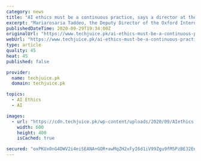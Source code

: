 ```yaml
---
category: news
title: "AI ethics must be a continuous practice, says a director at the Oxford Internet Institute"
excerpt: "Mariarosaria Taddeo, the Deputy Director of the Oxford Internet Institute’s Digital Ethics Lab suggests following various ethical principles to avoid these risks altogether. Taddeo, together with her team at the Digital Ethics Lab,"
publishedDateTime: 2020-09-29T19:34:00Z
originalUrl: "https://www.techjuice.pk/ai-ethics-must-be-a-continuous-practice-says-a-director-at-the-oxford-internet-institute/"
webUrl: "https://www.techjuice.pk/ai-ethics-must-be-a-continuous-practice-says-a-director-at-the-oxford-internet-institute/"
type: article
quality: 45
heat: 45
published: false

provider:
  name: techjuice.pk
  domain: techjuice.pk

topics:
  - AI Ethics
  - AI

images:
  - url: "https://cdn.techjuice.pk/wp-content/uploads/2020/09/AIethics.jpg"
    width: 600
    height: 400
    isCached: true

secured: "oxPKUx0nG4DWV2i4eiSEANA+GOR+awMqZH2xFyI6d1iV99Zgu9fM5PzBE32EnzidD1Vlh2oUWzjqruY+TtlTsb5Heb4bKRtKojX/tOJ+BxlbQc6BMGMQTiWTWrsK+cak4B+4ypky4kFIck3YCipUgDKq99HFJZBIJIXji1fu0at+3mbMdOICl4GzEeZdTOaUxNVpEuL+j+z0btWF02HUBQfpgW+qddms8WDAoJ91fTRMCBUQkomK3vGaDNHSrPbdT4o0OePtb+ECwiWnExOUiC6zuMKrwDS5Ff1FjHfE0T0YDA3Ynp5BTGfJQYZsm70wIaLRMpCHFIFu+p0S+/9KkYKVf08S3Ilaal9ak5L99iA=;80mn4s0MXb5dEpSFJaVRzQ=="
---
```


